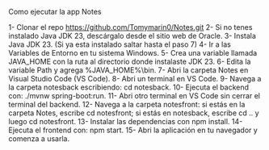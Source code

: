 Como ejecutar la app Notes

1- Clonar el repo https://github.com/Tomymarin0/Notes.git
2- Si no tenes instalado Java JDK 23, descárgalo desde el sitio web de Oracle.
3- Instala Java JDK 23. (Si ya esta instalado saltar hasta el paso 7)
4- Ir a las Variables de Entorno en tu sistema Windows.
5- Crea una variable llamada JAVA_HOME con la ruta al directorio donde instalaste JDK 23.
6- Edita la variable Path y agrega %JAVA_HOME%\bin.
7- Abri la carpeta Notes en Visual Studio Code (VS Code).
8- Abri un terminal en VS Code.
9- Navega a la carpeta notesback escribiendo: cd notesback.
10- Ejecuta el backend con: ./mvnw spring-boot:run.
11- Abri otro terminal en VS Code sin cerrar el terminal del backend.
12- Navega a la carpeta notesfront: si estás en la carpeta Notes, escribe cd notesfront; si estás en notesback, escribe cd .. y luego cd notesfront.
13- Instalar las dependencias con npm install.
14- Ejecuta el frontend con: npm start.
15- Abri la aplicación en tu navegador y comenza a usarla.
